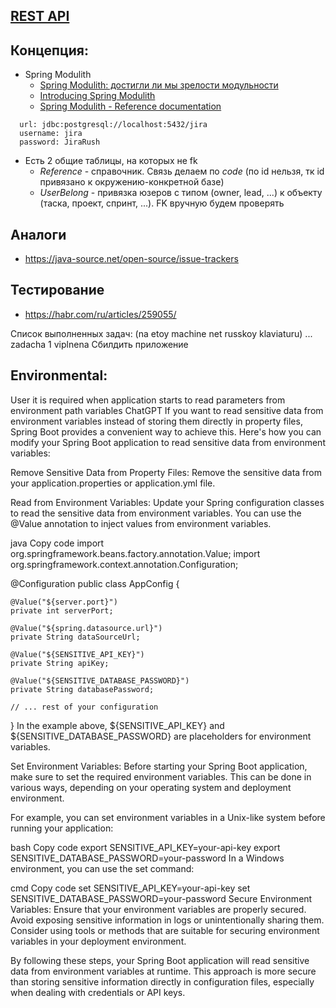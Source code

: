 ## [REST API](http://localhost:8080/doc)

## Концепция:

- Spring Modulith
    - [Spring Modulith: достигли ли мы зрелости модульности](https://habr.com/ru/post/701984/)
    - [Introducing Spring Modulith](https://spring.io/blog/2022/10/21/introducing-spring-modulith)
    - [Spring Modulith - Reference documentation](https://docs.spring.io/spring-modulith/docs/current-SNAPSHOT/reference/html/)

```
  url: jdbc:postgresql://localhost:5432/jira
  username: jira
  password: JiraRush
```

- Есть 2 общие таблицы, на которых не fk
    - _Reference_ - справочник. Связь делаем по _code_ (по id нельзя, тк id привязано к окружению-конкретной базе)
    - _UserBelong_ - привязка юзеров с типом (owner, lead, ...) к объекту (таска, проект, спринт, ...). FK вручную будем
      проверять

## Аналоги

- https://java-source.net/open-source/issue-trackers

## Тестирование

- https://habr.com/ru/articles/259055/

Список выполненных задач: 
(na etoy machine net russkoy klaviaturu)
... zadacha 1 viplnena
Сбилдить приложение

## Environmental:

User
it is required when application starts to read parameters from environment path variables
ChatGPT
If you want to read sensitive data from environment variables instead of storing them directly in property files, Spring Boot provides a convenient way to achieve this. Here's how you can modify your Spring Boot application to read sensitive data from environment variables:

Remove Sensitive Data from Property Files:
Remove the sensitive data from your application.properties or application.yml file.

Read from Environment Variables:
Update your Spring configuration classes to read the sensitive data from environment variables. You can use the @Value annotation to inject values from environment variables.

java
Copy code
import org.springframework.beans.factory.annotation.Value;
import org.springframework.context.annotation.Configuration;

@Configuration
public class AppConfig {

    @Value("${server.port}")
    private int serverPort;

    @Value("${spring.datasource.url}")
    private String dataSourceUrl;

    @Value("${SENSITIVE_API_KEY}")
    private String apiKey;

    @Value("${SENSITIVE_DATABASE_PASSWORD}")
    private String databasePassword;

    // ... rest of your configuration
}
In the example above, ${SENSITIVE_API_KEY} and ${SENSITIVE_DATABASE_PASSWORD} are placeholders for environment variables.

Set Environment Variables:
Before starting your Spring Boot application, make sure to set the required environment variables. This can be done in various ways, depending on your operating system and deployment environment.

For example, you can set environment variables in a Unix-like system before running your application:

bash
Copy code
export SENSITIVE_API_KEY=your-api-key
export SENSITIVE_DATABASE_PASSWORD=your-password
In a Windows environment, you can use the set command:

cmd
Copy code
set SENSITIVE_API_KEY=your-api-key
set SENSITIVE_DATABASE_PASSWORD=your-password
Secure Environment Variables:
Ensure that your environment variables are properly secured. Avoid exposing sensitive information in logs or unintentionally sharing them. Consider using tools or methods that are suitable for securing environment variables in your deployment environment.

By following these steps, your Spring Boot application will read sensitive data from environment variables at runtime. This approach is more secure than storing sensitive information directly in configuration files, especially when dealing with credentials or API keys.